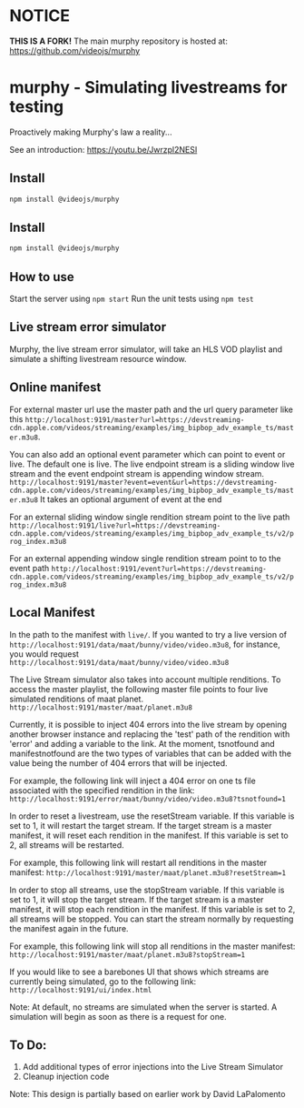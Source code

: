 # NOTICE

**THIS IS A FORK!** The main murphy repository is hosted at: https://github.com/videojs/murphy

# murphy - Simulating livestreams for testing

Proactively making Murphy's law a reality...

See an introduction: https://youtu.be/Jwrzpl2NESI

## Install

```sh
npm install @videojs/murphy
```
## Install

```sh
npm install @videojs/murphy
```

## How to use
Start the server using `npm start`
Run the unit tests using `npm test`

## Live stream error simulator
Murphy, the live stream error simulator, will take an HLS VOD playlist and simulate a
shifting livestream resource window.

## Online manifest
For external master url use the master path and the url query parameter like this
 `http://localhost:9191/master?url=https://devstreaming-cdn.apple.com/videos/streaming/examples/img_bipbop_adv_example_ts/master.m3u8`.

You can also add an optional event parameter which can point to event or live. The default one is live.
 The live endpoint stream is a sliding window live stream and the event endpoint stream is appending window stream.
`http://localhost:9191/master?event=event&url=https://devstreaming-cdn.apple.com/videos/streaming/examples/img_bipbop_adv_example_ts/master.m3u8`
It takes an optional argument of event at the end

For an external sliding window single rendition stream point to the live path
`http://localhost:9191/live?url=https://devstreaming-cdn.apple.com/videos/streaming/examples/img_bipbop_adv_example_ts/v2/prog_index.m3u8`

For an external appending window single rendition stream point to to the event path
`http://localhost:9191/event?url=https://devstreaming-cdn.apple.com/videos/streaming/examples/img_bipbop_adv_example_ts/v2/prog_index.m3u8`


## Local Manifest
In the path to the manifest with `live/`. If you wanted to try a live version of `http://localhost:9191/data/maat/bunny/video/video.m3u8`,
for instance, you would request `http://localhost:9191/data/maat/bunny/video/video.m3u8`

The Live Stream simulator also takes into account multiple renditions. To access the master playlist, the following master file points to four
live simulated renditions of maat planet. `http://localhost:9191/master/maat/planet.m3u8`

Currently, it is possible to inject 404 errors into the live stream by opening another browser instance and replacing the 'test' path of the
rendition with 'error' and adding a variable to the link.  At the moment, tsnotfound and manifestnotfound are the two types of variables that can
be added with the value being the number of 404 errors that will be injected.

For example, the following link will inject a 404 error on one ts file associated with the specified rendition in the link:
`http://localhost:9191/error/maat/bunny/video/video.m3u8?tsnotfound=1`

In order to reset a livestream, use the resetStream variable.  If this variable is set to 1, it will restart the target stream.
If the target stream is a master manifest, it will reset each rendition in the manifest.  If this variable is set to 2,
all streams will be restarted.

For example, this following link will restart all renditions in the master manifest:
`http://localhost:9191/master/maat/planet.m3u8?resetStream=1`

In order to stop all streams, use the stopStream variable. If this variable is set to 1, it will stop the target stream.
If the target stream is a master manifest, it will stop each rendition in the manifest.  If this variable is set to 2,
all streams will be stopped.  You can start the stream normally by requesting the manifest again in the future.

For example, this following link will stop all renditions in the master manifest:
`http://localhost:9191/master/maat/planet.m3u8?stopStream=1`

If you would like to see a barebones UI that shows which streams are currently being simulated, go to the following link:
`http://localhost:9191/ui/index.html`

Note: At default, no streams are simulated when the server is started.  A simulation will begin as soon as there is a request for one.

## To Do:
1. Add additional types of error injections into the Live Stream Simulator
2. Cleanup injection code


Note: This design is partially based on earlier work by David LaPalomento
